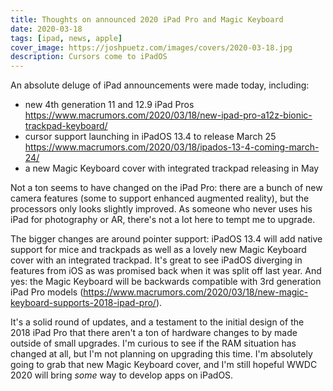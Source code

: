 ```yaml
---
title: Thoughts on announced 2020 iPad Pro and Magic Keyboard
date: 2020-03-18
tags: [ipad, news, apple]
cover_image: https://joshpuetz.com/images/covers/2020-03-18.jpg
description: Cursors come to iPadOS
---
```


An absolute deluge of iPad announcements were made today, including: 
- new 4th generation 11 and 12.9 iPad Pros https://www.macrumors.com/2020/03/18/new-ipad-pro-a12z-bionic-trackpad-keyboard/
- cursor support launching in iPadOS 13.4 to release March 25 https://www.macrumors.com/2020/03/18/ipados-13-4-coming-march-24/
- a new Magic Keyboard cover with integrated trackpad releasing in May

Not a ton seems to have changed on the iPad Pro: there are a bunch of new camera features (some to support enhanced augmented reality), but the processors only looks slightly improved. As someone who never uses his iPad for photography or AR, there's not a lot here to tempt me to upgrade.

The bigger changes are around pointer support: iPadOS 13.4 will add native support for mice and trackpads as well as a lovely new Magic Keyboard cover with an integrated trackpad. It's great to see iPadOS diverging in features from iOS as was promised back when it was split off last year. And yes: the Magic Keyboard will be backwards compatible with 3rd generation iPad Pro models (https://www.macrumors.com/2020/03/18/new-magic-keyboard-supports-2018-ipad-pro/).

It's a solid round of updates, and a testament to the initial design of the 2018 iPad Pro that there aren't a ton of hardware changes to by made outside of small upgrades. I'm curious to see if the RAM situation has changed at all, but I'm not planning on upgrading this time. I'm absolutely going to grab that new Magic Keyboard cover, and I'm still hopeful WWDC 2020 will bring _some_ way to develop apps on iPadOS.
